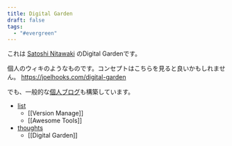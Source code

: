 ```yaml
---
title: Digital Garden
draft: false
tags:
  - "#evergreen"
---
```


これは [Satoshi Nitawaki](https://nitaking.omg.lol/ ) のDigital Gardenです。

個人のウィキのようなものです。コンセプトはこちらを見ると良いかもしれません。
https://joelhooks.com/digital-garden

でも、一般的な[個人ブログ](https://www.nitaking.dev)も構築しています。

- [list](/list)
	- [[Version Manage]]
	- [[Awesome Tools]]
- [thoughts](/thoughts)
	- [[Digital Garden]]